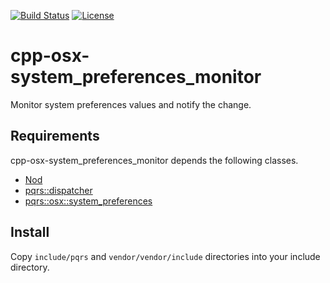 [![Build Status](https://github.com/pqrs-org/cpp-osx-system_preferences_monitor/workflows/CI/badge.svg)](https://github.com/pqrs-org/cpp-osx-system_preferences_monitor/actions)
[![License](https://img.shields.io/badge/license-Boost%20Software%20License-blue.svg)](https://github.com/pqrs-org/cpp-osx-system_preferences_monitor/blob/main/LICENSE.md)

# cpp-osx-system_preferences_monitor

Monitor system preferences values and notify the change.

## Requirements

cpp-osx-system_preferences_monitor depends the following classes.

- [Nod](https://github.com/fr00b0/nod)
- [pqrs::dispatcher](https://github.com/pqrs-org/cpp-dispatcher)
- [pqrs::osx::system_preferences](https://github.com/pqrs-org/cpp-osx-system_preferences)

## Install

Copy `include/pqrs` and `vendor/vendor/include` directories into your include directory.
